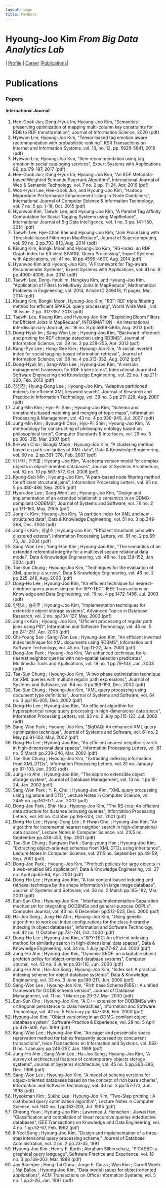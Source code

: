 ```yaml
---
layout: page
title: Members
---
```


# Hyoung-Joo Kim _From Big Data Analytics Lab_

| [Profile](./hyoung-joo_kim) | [Career](./hyoung-joo_kim_career) |[Publications](./hyoung-joo_kim_publication)|

# Publications

### Papers

#### International Journal

1. Hee-Gook Jun; Dong-Hyuk Im; Hyoung-Joo Kim, "Semantics-preserving optimization of mapping multi-column key constraints for RDB to RDF transformation", Journal of Information Science, 2020 (pdf)
2. Hyewon Lim; Hyoung-Joo Kim, "Tensor-based tag emotion aware recommendation with probabilistic ranking", KSII Transactions on Internet and Information Systems, vol. 13, no. 12, pp. 5826-5841, 2019 (pdf)
3. Hyewon Lim; Hyoung-Joo Kim, "Item recommendation using tag emotion in social cataloging services", Expert Systems with Applications 89, pp.179-187, 2017 (pdf)
4. Hee-Gook Jun; Dong-Hyuk Im; Hyoung-Joo Kim, "An RDF Metadata-based Weighted Semantic Pagerank Algorithm", International Journal of Web & Semantic Technology, vol. 7 no. 2 pp. 11-24, Apr. 2016 (pdf)
5. Woo-Hyun Lee, Hee-Gook Jun, and Hyoung-Joo Kim, "Hadoop Mapreduce Performance Enhancement Using In-Node Combiners", International Journal of Computer Science & Information Technology, vol. 7 no. 5 pp. 1-18, Oct. 2015 (pdf)
6. Hyunwoo Kim, Taewhi Lee, and Hyoung-Joo Kim, "A Parallel Tag Affinity Computation for Social Tagging Systems using MapReduce", International Journal of Big Data Intelligence, vol. 1 no. 3 pp. 141-150, 2014 (pdf)
7. Taewhi Lee, Hye-Chan Bae and Hyoung-Joo Kim, "Join Processing with Threshold-based Filtering in MapReduce", Journal of Supercomputing, vol. 69 no. 2 pp.793-813, Aug. 2014 (pdf)
8. Kisung Kim, Bongki Moon and Hyoung-Joo Kim, "RG-index: an RDF Graph Index for Efficient SPARQL Query Processing", Expert Systems with Applications, vol. 41 no. 10 pp.4596-4607, Aug. 2014 (pdf)
9. Hyunwoo Kim and Hyoung-Joo Kim, "A Framework for Tag-aware Recommender Systems", Expert Systems with Applications, vol. 41 no. 8 pp.4000-4009, Jun. 2014 (pdf)
10. Taewhi Lee, Dong-Hyuk Im, Hangkyu Kim, and Hyoung-Joo Kim, "Application of Filters to Multiway Joins in MapReduce", Mathematical Problems in Engineering, vol. 2014, Article ID 249418, 11 pages, Mar. 2014 (pdf)
11. Kisung Kim, Bongki Moon, Hyoung-Joo Kim, "R3F: RDF triple filtering method for efficient SPARQL query processing", World Wide Web , vol. 18 Issue. 2 pp. 317-357, 2013 (pdf)
12. Taewhi Lee, Kisung Kim, and Hyoung-Joo Kim, "Exploiting Bloom Filters for Effcient Joins in MapReduce", INFORMATION - An International Interdisciplinary Journal, vol. 16 no. 8 pp.5869-5885, Aug. 2013 (pdf)
13. Dong-Hyuk Im ; Sang-Won Lee ; Hyoung-Joo Kim, "Backward inference and pruning for RDF change detection using RDBMS", Journal of Information Science, vol. 39 no. 2 pp.238-255, Apr. 2013 (pdf)
14. Kang-Pyo Lee ; Hong-Gee Kim ; Hyoung-Joo Kim, "A social inverted index for social tagging-based information retrieval", Journal of Information Science, vol. 38 no. 4 pp.313-332, Aug. 2012 (pdf)
15. Dong-Hyuk Im ; Sang-Won Lee ; Hyoung-Joo Kim, "A version management framework for RDF triple stores", International Journal of Software Engineering and Knowledge Engineering, vol. 22 no. 1 pp.211-228, Feb. 2012 (pdf)
16. 김성진 ; Hyung-Dong Lee ; Hyoung-Joo Kim, "Adaptive partitioned indexes for efficient XML keyword search", Journal of Research and Practice in Information Technology, vol. 39 no. 3 pp.211-228, Aug. 2007 (pdf)
17. Jung-Min Kim ; Hyo-Pil Shin ; Hyoung-Joo Kim, "Schema and constraints-based matching and merging of topic maps", Information Processing & Management, vol. 43 no. 4 pp.930-945, Jul. 2007 (pdf)
18. Jung-Min Kim ; Byoung-Il Choi ; Hyo-Pil Shin ; Hyoung-Joo Kim, "A methodology for constructing of philosophy ontology based on philosophical texts", Computer Standards & Interfaces, vol. 29 no. 3 pp.302-315, Mar. 2007 (pdf)
19. Il-Hwan Choi ; Bongki Moon ; Hyoung-Joo Kim, "A clustering method based on path similarities of XML data", Data & Knowledge Engineering, vol. 60 no. 2 pp.361-376, Feb. 2007 (pdf)
20. 이상원 ; 안정호 ; Hyoung-Joo Kim, "A schema version model for complex objects in object-oriented databases", Journal of Systems Architecture, vol. 52 no. 10 pp.563-577, Oct. 2006 (pdf)
21. Kyung-Sub Min ; Hyoung-Joo Kim, "A path-based node filtering method for efficient structural joins", Information Processing Letters, vol. 95 no. 5 pp.480-486, Sep. 2005 (pdf)
22. Hyun-Joo Lee ; Sang-Won Lee ; Hyoung-Joo Kim, "Design and implementation of an extended relationship semantics in an ODMG-compliant OODBMS", Journal of Systems and Software, vol. 76 no. 2 pp.171-180, May. 2005 (pdf)
23. Jong-Ik Kim ; Hyoung-Joo Kim, "A partition index for XML and semi-structured data", Data & Knowledge Engineering, vol. 51 no. 3 pp.349-368, Dec. 2004 (pdf)
24. Jong-Ik Kim ; 이상호 ; Hyoung-Joo Kim, "Efficient structural joins with clustered extents", Information Processing Letters, vol. 91 no. 2 pp.69-75, Jul. 2004 (pdf)
25. Sang-Won Lee ; Yong-Han Kim ; Hyoung-Joo Kim, "The semantics of an extended referential integrity for a multilevel secure relational data model", Data & Knowledge Engineering, vol. 48 no. 1 pp.129-152, Jan. 2004 (pdf)
26. Tae-Sun Chung ; Hyoung-Joo Kim, "Techniques for the evaluation of XML queries: a survey", Data & Knowledge Engineering, vol. 46 no. 2 pp.225-246, Aug. 2003 (pdf)
27. Dong-Ho Lee ; Hyoung-Joo Kim, "An efficient technique for nearest-neighbor query processing on the SPY-TEC", IEEE Transactions on Knowledge and Data Engineering, vol. 15 no. 4 pp.1472-1486, Jul. 2003 (pdf)
28. 안정호 ; 송하주 ; Hyoung-Joo Kim, "Implementation techniques for extensible object storage systems", Advanced Topics in Database Research, vol. 2 no. pp.104-127, May. 2003 (pdf)
29. Jong-Ik Kim ; Hyoung-Joo Kim, "Efficient processing of regular path joins using PID", Information and Software Technology, vol. 45 no. 5 pp.241-251, Apr. 2003 (pdf)
30. Chi-Young Seo ; Sang-Won Lee ; Hyoung-Joo Kim, "An efficient inverted index technique for XML documents using RDBMS", Information and Software Technology, vol. 45 no. 1 pp.11-22, Jan. 2003 (pdf)
31. Dong-Joo Park ; Hyoung-Joo Kim, "An enhanced technique for k-nearest neighbor queries with non-spatial selection predicates", Multimedia Tools and Applications, vol. 19 no. 1 pp.79-103, Jan. 2003 (pdf)
32. Tae-Sun Chung ; Hyoung-Joo Kim, "A two phase optimization technique for XML queries with multiple regular path expressions", Journal of Systems and Software, vol. 64 no. 3 pp.183-193, Dec. 2002 (pdf)
33. Tae-Sun Chung ; Hyoung-Joo Kim, "XML query processing using document type definitions", Journal of Systems and Software, vol. 64 no. 3 pp.195-205, Dec. 2002 (pdf)
34. Dong-Ho Lee ; Hyoung-Joo Kim, "An efficient algorithm for hyperspherical range query processing in high-dimensional data space", Information Processing Letters, vol. 83 no. 2 July pp.115-123, Jul. 2002 (pdf)
35. Sang-Won Park ; Hyoung-Joo Kim, "SigDAQ: An enhanced XML query optimization technique", Journal of Systems and Software, vol. 61 no. 2 May pp.91-103, May. 2002 (pdf)
36. Dong-Ho Lee ; Hyoung-Joo Kim, "An efficient nearest neighbor search in high-dimensional data spaces", Information Processing Letters, vol. 81 no. 5 March pp.239-246, Mar. 2002 (pdf)
37. Tae-Sun Chung ; Hyoung-Joo Kim, "Extracting indexing information from XML DTDs", Information Processing Letters, vol. 81 no. January pp.97-103, Jan. 2002 (pdf)
38. Jung-Ho Ahn ; Hyoung-Joo Kim, "The soprano extensible object storage system", Journal of Database Management, vol. 13 no. 1 pp.15-24, Jan. 2002 (pdf)
39. Sang-Won Park ; Y. R. Choi ; Hyoung-Joo Kim, "XML query processing using signature and DTD", Lecture Notes in Computer Science, vol. 2455 no. pp.162-171, Jan. 2002 (pdf)
40. Dong-Joo Park ; Shin Heu ; Hyoung-Joo Kim, "The RS-tree: An efficient data structure for distance browsing queries", Information Processing Letters, vol. 80 no. October pp.195-203, Oct. 2001 (pdf)
41. Dong-Ho Lee ; Hyung-Dong Lee ; Il-Hwan Choi ; Hyoung-Joo Kim, "An algorithm for incremental nearest neighbor search in high-dimensional data spaces", Lecture Notes in Computer Science, vol. 2105 no. September pp.436-453, Sep. 2001 (pdf)
42. Tae-Sun Chung ; Sangwon Park ; Sang-young Han ; Hyoung-Joo Kim, "Extracting object-oriented schemas from XML DTDs using inheritance", Lecture Notes in Computer Science, vol. 2115 no. September pp.49-59, Sep. 2001 (pdf)
43. Dong-Joo Park ; Hyoung-Joo Kim, "Prefetch policies for large objects in a web-enabled GIS application", Data & Knowledge Engineering, vol. 37 no. April pp.65-84, Apr. 2001 (pdf)
44. Dong-Ho Lee ; Hyoung-Joo Kim, "A fast content-based indexing and retrieval technique by the shape information in large image database", Journal of Systems and Software, vol. 56 no. 2 March pp.165-182, Mar. 2001 (pdf)
45. Eun-Sun Cho ; Hyoung-Joo Kim, "Interface/Implementation-Separation mechanism for integrating OODBMSs and general-purpose OOPLs", Computer Journal, vol. 43 no. 6 December pp.512-523, Dec. 2000 (pdf)
46. Ha-Joo Song ; Jung-Ho Ahn ; Hyoung-Joo Kim, "Using genetic algorithms to work out index configurations for the class-hierarchy indexing in object databases", Information and Software Technology, vol. 42 no. 11 October pp.731-741, Oct. 2000 (pdf)
47. Dong-Ho Lee ; Hyoung-Joo Kim, v"SPY-TEC: An efficient indexing method for similarity search in high-dimensional data spaces", Data & Knowledge Engineering, vol. 34 no. 1 July pp.77-97, Jul. 2000 (pdf)
48. Jung-Ho Ahn ; Hyoung-Joo Kim, "Dynamic SEOF: an adaptable object prefetch policy for object-oriented database systems", Computer Journal, vol. 43 no. 6 June pp.93-116, Jun. 2000 (pdf)
49. Jung-Ho Ahn ; Ha-Joo Song ; Hyoung-Joo Kim, "Index set: A practical indexing scheme for object database systems", Data & Knowledge Engineering, vol. 33 no. 3 June pp.199-217, Jun. 2000 (pdf)
50. Sang-Won Lee ; Hyoung-Joo Kim, "Rich base Schema(RiBS) : A unified framework for OODB schema version", Journal of Database Management, vol. 11 no. 1 March pp.29-37, Mar. 2000 (pdf)
51. Eun-Sun Cho ; Hyoung-Joo Kim, "A C++ extension for OODBMSs with orthogonal persistence to class hierachies", Information and Software Technology, vol. 42 no. 5 February pp.347-356, Feb. 2000 (pdf)
52. Hyoung-Joo Kim, "Object versioning in an ODMG-comliant object database system", Software-Practice & Experience, vol. 29 no. 5 April pp.479-500, Apr. 1999 (pdf)
53. Kang-Woo Lee ; Hyoung-Joo Kim, "An eager and pessimistic space reservation method for tables frequently accessed by concurrent transactions", Ieice Transactions on Information and Systems, vol. E82-D no. 1 January pp.246-257, Jan. 1999 (pdf)
54. Jung-Ho Ahn ; Sang-Won Lee ; Ha-Joo Song ; Hyoung-Joo Kim, "A survey of architectural features of contemporary objects storage systems", Journal of Systems Architecture, vol. 45 no. 5 pp.363-386, Dec. 1998 (pdf)
55. Sang-Won Lee ; Hyoung-Joo Kim, "A model of schema versions for object-oriented databases based on the concept of rich base schema", Information and Software Technology, vol. 40 no. 3 pp.157-173, Jun. 1998 (pdf)
56. Hyeokman Kim ; Sukho Lee ; Hyoung-Joo Kim, "Two-Step pruning : A distributed query optimization algorithm", Lecture Notes in Computer Science, vol. 940 no. 1 pp.183-203, Jul. 1995 (pdf)
57. Cheong Youn ; Hyoung-Joo Kim ; Lawrence J. Henschen ; Jiawei Han, "Classification and compilation of linear recursive queries indeductive databases", IEEE Transactions on Knowledge and Data Engineering, vol. 4 no. 1 pp.52-67, Feb. 1992 (pdf)
58. Il-Yeol Song ; Hyoung-Joo Kim, "Design and implementation of a three-step intensional query processing scheme," Journal of Database Administration, vol. 2 no. 2 pp.23-35, 1991
59. Hyoung-Joo Kim ; Henry F. Korth ; Abraham Silberschatz, "PICASSO: a graphical query language", Software:Practice and Experience, vol. 18 no. 3 pp.169-203, Mar. 1988 (pdf)
60. Jay Banerjee ; Hong-Tai Chou ; Jorge F. Garza ; Won Kim ; Darrell Woelk ; Nat Ballou ; Hyoung-Joo Kim, "Data model issues for object-oriented applications", ACM Transactions on Office Information Systems, vol. 5 no. 1 pp.3-26, Jan. 1987 (pdf)
